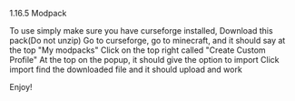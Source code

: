 1.16.5 Modpack

To use simply make sure you have curseforge installed, Download this pack(Do not unzip)
Go to curseforge, go to minecraft, and it should say at the top "My modpacks"
Click on the top right called "Create Custom Profile"
At the top on the popup, it should give the option to import
Click import find the downloaded file and it should upload and work

Enjoy!